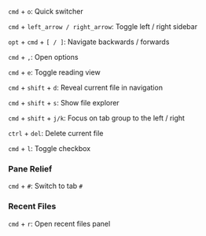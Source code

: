 `cmd` + `o`: Quick switcher

`cmd` + `left_arrow / right_arrow`: Toggle left / right sidebar

`opt` + `cmd` + `[ / ]`: Navigate backwards / forwards

`cmd` + `,`: Open options

`cmd` + `e`: Toggle reading view

`cmd` + `shift` + `d`: Reveal current file in navigation

`cmd` + `shift` + `s`: Show file explorer

`cmd` + `shift` + `j/k`:  Focus on tab group to the left / right

`ctrl` + `del`: Delete current file

`cmd` + `l`: Toggle checkbox

### Pane Relief

`cmd` + `#`: Switch to tab `#`
### Recent Files

`cmd` + `r`: Open recent files panel